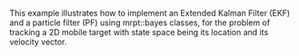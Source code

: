 This example illustrates how to implement an Extended Kalman Filter (EKF)
and a particle filter (PF) using mrpt::bayes classes, for the problem of
tracking a 2D mobile target with state space being its location and its
velocity vector.
